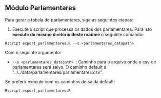 ## Módulo Parlamentares

Para gerar a tabela de parlamentares, siga as seguintes etapas:

1. Execute o script que processa os dados dos parlamentares. Para isto **execute do mesmo diretório deste readme** o seguinte comando:

```
Rscript export_parlamentares.R --o <parlamentares_datapath> 
```

Com o seguinte argumento:

* `--o <parlamentares_datapath> `: Caminho para o arquivo onde o csv de parlamentares será salvo. O caminho default é "../../data/parlamentares/parlamentares.csv".

Se preferir execute com os caminhos de saída default:

```
Rscript export_parlamentares.R
```
